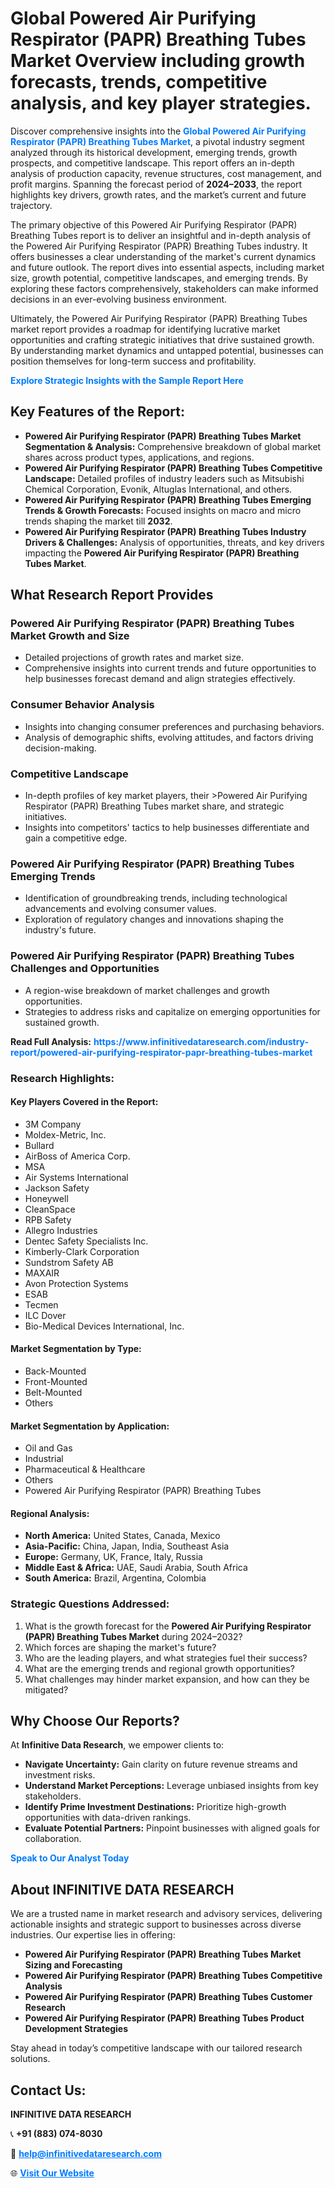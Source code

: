 <h1>Global Powered Air Purifying Respirator (PAPR) Breathing Tubes Market Overview including growth forecasts, trends, competitive analysis, and key player strategies.</h1>
<p>
Discover comprehensive insights into the 
<a href="https://www.infinitivedataresearch.com/industry-report/powered-air-purifying-respirator-papr-breathing-tubes-market" rel="dofollow" style="color: #007BFF; text-decoration: none;"><strong>Global Powered Air Purifying Respirator (PAPR) Breathing Tubes Market</strong></a>, a pivotal industry segment analyzed through its historical development, emerging trends, growth prospects, and competitive landscape. This report offers an in-depth analysis of production capacity, revenue structures, cost management, and profit margins. Spanning the forecast period of <strong>2024–2033</strong>, the report highlights key drivers, growth rates, and the market’s current and future trajectory.
</p>
<p>
The primary objective of this Powered Air Purifying Respirator (PAPR) Breathing Tubes report is to deliver an insightful and in-depth analysis of the Powered Air Purifying Respirator (PAPR) Breathing Tubes industry. It offers businesses a clear understanding of the market's current dynamics and future outlook. The report dives into essential aspects, including market size, growth potential, competitive landscapes, and emerging trends. By exploring these factors comprehensively, stakeholders can make informed decisions in an ever-evolving business environment.
</p>
<p>
Ultimately, the Powered Air Purifying Respirator (PAPR) Breathing Tubes market report provides a roadmap for identifying lucrative market opportunities and crafting strategic initiatives that drive sustained growth. By understanding market dynamics and untapped potential, businesses can position themselves for long-term success and profitability.
</p>
<p>
<a href="https://www.infinitivedataresearch.com/request-sample/reportId=101976" style="color: #007BFF; text-decoration: none;"><strong>Explore Strategic Insights with the Sample Report Here</strong></a>
</p>

<h2>Key Features of the Report:</h2>
<ul>
<li><strong>Powered Air Purifying Respirator (PAPR) Breathing Tubes Market Segmentation & Analysis:</strong> Comprehensive breakdown of global market shares across product types, applications, and regions.</li>
<li><strong>Powered Air Purifying Respirator (PAPR) Breathing Tubes Competitive Landscape:</strong> Detailed profiles of industry leaders such as Mitsubishi Chemical Corporation, Evonik, Altuglas International, and others.</li>
<li><strong>Powered Air Purifying Respirator (PAPR) Breathing Tubes Emerging Trends & Growth Forecasts:</strong> Focused insights on macro and micro trends shaping the market till <strong>2032</strong>.</li>
<li><strong>Powered Air Purifying Respirator (PAPR) Breathing Tubes Industry Drivers & Challenges:</strong> Analysis of opportunities, threats, and key drivers impacting the <strong>Powered Air Purifying Respirator (PAPR) Breathing Tubes Market</strong>.</li>
</ul>

<h2>What Research Report Provides</h2>
<h3>Powered Air Purifying Respirator (PAPR) Breathing Tubes Market Growth and Size</h3>
<ul>
<li>Detailed projections of growth rates and market size.</li>
<li>Comprehensive insights into current trends and future opportunities to help businesses forecast demand and align strategies effectively.</li>
</ul>

<h3>Consumer Behavior Analysis</h3>
<ul>
<li>Insights into changing consumer preferences and purchasing behaviors.</li>
<li>Analysis of demographic shifts, evolving attitudes, and factors driving decision-making.</li>
</ul>

<h3>Competitive Landscape</h3>
<ul>
<li>In-depth profiles of key market players, their >Powered Air Purifying Respirator (PAPR) Breathing Tubes market share, and strategic initiatives.</li>
<li>Insights into competitors' tactics to help businesses differentiate and gain a competitive edge.</li>
</ul>

<h3>Powered Air Purifying Respirator (PAPR) Breathing Tubes Emerging Trends</h3>
<ul>
<li>Identification of groundbreaking trends, including technological advancements and evolving consumer values.</li>
<li>Exploration of regulatory changes and innovations shaping the industry's future.</li>
</ul>

<h3>Powered Air Purifying Respirator (PAPR) Breathing Tubes Challenges and Opportunities</h3>
<ul>
<li>A region-wise breakdown of market challenges and growth opportunities.</li>
<li>Strategies to address risks and capitalize on emerging opportunities for sustained growth.</li>
</ul>
<p><strong>Read Full Analysis:</strong> <a href="https://www.infinitivedataresearch.com/industry-report/powered-air-purifying-respirator-papr-breathing-tubes-market" rel="dofollow" style="color: #007BFF; text-decoration: none;"><strong>https://www.infinitivedataresearch.com/industry-report/powered-air-purifying-respirator-papr-breathing-tubes-market</strong></a></p>
<h3>Research Highlights:</h3>
<h4>Key Players Covered in the Report:</h4>
<ul><li>3M Company</li><li>Moldex-Metric, Inc.</li><li>Bullard</li><li>AirBoss of America Corp.</li><li>MSA</li><li>Air Systems International</li><li>Jackson Safety</li><li>Honeywell</li><li>CleanSpace</li><li>RPB Safety</li><li>Allegro Industries</li><li>Dentec Safety Specialists Inc.</li><li>Kimberly-Clark Corporation</li><li>Sundstrom Safety AB</li><li>MAXAIR</li><li>Avon Protection Systems</li><li>ESAB</li><li>Tecmen</li><li>ILC Dover</li><li>Bio-Medical Devices International, Inc.</li></ul>
<h4>Market Segmentation by Type:</h4>
<ul><li>Back-Mounted</li><li>Front-Mounted</li><li>Belt-Mounted</li><li>Others</li></ul>
<h4>Market Segmentation by Application:</h4>
<ul><li>Oil and Gas</li><li>Industrial</li><li>Pharmaceutical &amp; Healthcare</li><li>Others</li><li>Powered Air Purifying Respirator (PAPR) Breathing Tubes</li></ul>

<h4>Regional Analysis:</h4>
<ul>
<li><strong>North America:</strong> United States, Canada, Mexico</li>
<li><strong>Asia-Pacific:</strong> China, Japan, India, Southeast Asia</li>
<li><strong>Europe:</strong> Germany, UK, France, Italy, Russia</li>
<li><strong>Middle East & Africa:</strong> UAE, Saudi Arabia, South Africa</li>
<li><strong>South America:</strong> Brazil, Argentina, Colombia</li>
</ul>

<h3>Strategic Questions Addressed:</h3>
<ol>
<li>What is the growth forecast for the <strong>Powered Air Purifying Respirator (PAPR) Breathing Tubes Market</strong> during 2024–2032?</li>
<li>Which forces are shaping the market's future?</li>
<li>Who are the leading players, and what strategies fuel their success?</li>
<li>What are the emerging trends and regional growth opportunities?</li>
<li>What challenges may hinder market expansion, and how can they be mitigated?</li>
</ol>

<h2>Why Choose Our Reports?</h2>
<p>At <strong>Infinitive Data Research</strong>, we empower clients to:</p>
<ul>
<li><strong>Navigate Uncertainty:</strong> Gain clarity on future revenue streams and investment risks.</li>
<li><strong>Understand Market Perceptions:</strong> Leverage unbiased insights from key stakeholders.</li>
<li><strong>Identify Prime Investment Destinations:</strong> Prioritize high-growth opportunities with data-driven rankings.</li>
<li><strong>Evaluate Potential Partners:</strong> Pinpoint businesses with aligned goals for collaboration.</li>
</ul>
<p><a href="https://www.infinitivedataresearch.com/industry-report/powered-air-purifying-respirator-papr-breathing-tubes-market" rel="dofollow" style="color: #007BFF; text-decoration: none;"><strong>Speak to Our Analyst Today</strong></a></p>

<h2>About INFINITIVE DATA RESEARCH</h2>
<p>We are a trusted name in market research and advisory services, delivering actionable insights and strategic support to businesses across diverse industries. Our expertise lies in offering:</p>
<ul>
<li><strong>Powered Air Purifying Respirator (PAPR) Breathing Tubes Market Sizing and Forecasting</strong></li>
<li><strong>Powered Air Purifying Respirator (PAPR) Breathing Tubes Competitive Analysis</strong></li>
<li><strong>Powered Air Purifying Respirator (PAPR) Breathing Tubes Customer Research</strong></li>
<li><strong>Powered Air Purifying Respirator (PAPR) Breathing Tubes Product Development Strategies</strong></li>
</ul>
<p>Stay ahead in today’s competitive landscape with our tailored research solutions.</p>

<h2>Contact Us:</h2>
<p><strong>INFINITIVE DATA RESEARCH</strong></p>
<p>📞 <strong>+91 (883) 074-8030</strong></p>
<p>📧 <strong><a href="mailto:help@infinitivedataresearch.com" style="color: #007BFF;">help@infinitivedataresearch.com</a></strong></p>
<p>🌐 <strong><a href="https://www.infinitivedataresearch.com" rel="dofollow" style="color: #007BFF;">Visit Our Website</a></strong></p>